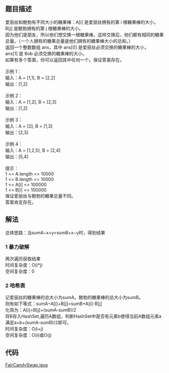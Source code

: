 ## 题目描述
爱丽丝和鲍勃有不同大小的糖果棒：A[i] 是爱丽丝拥有的第 i 根糖果棒的大小，B[j] 是鲍勃拥有的第 j 根糖果棒的大小。
<br>因为他们是朋友，所以他们想交换一根糖果棒，这样交换后，他们都有相同的糖果总量。（一个人拥有的糖果总量是他们拥有的糖果棒大小的总和。）
<br>返回一个整数数组 ans，其中 ans[0] 是爱丽丝必须交换的糖果棒的大小，ans[1] 是 Bob 必须交换的糖果棒的大小。
<br>如果有多个答案，你可以返回其中任何一个。保证答案存在。
<br><br>示例 1：
<br>输入：A = [1,1], B = [2,2]
<br>输出：[1,2]
<br><br>示例 2：
<br>输入：A = [1,2], B = [2,3]
<br>输出：[1,2]
<br><br>示例 3：
<br>输入：A = [2], B = [1,3]
<br>输出：[2,3]
<br><br>示例 4：
<br>输入：A = [1,2,5], B = [2,4]
<br>输出：[5,4]
<br><br>提示：
<br>1 <= A.length <= 10000
<br>1 <= B.length <= 10000
<br>1 <= A[i] <= 100000
<br>1 <= B[i] <= 100000
<br>保证爱丽丝与鲍勃的糖果总量不同。
<br>答案肯定存在。
## 解法
总体思路：当sumA−x+y=sumB+x−y时，得到结果
### 1 暴力破解
两次遍历获取结果<br>
时间复杂度：O(i*j)<br>
空间复杂度：0
### 2 哈希表
记爱丽丝的糖果棒的总大小为sumA，鲍勃的糖果棒的总大小为sumB。<br>
则有如下等式：sumA−A[i]+B[j]=sumB+A[i]-B[j]<br>
化简为：A[i]=B[j]+(sumA-sumB)/2<br>
将B存入HashSet,遍历A数组，判断HashSet中是否有元素b使得当前A数组元素a满足a=b+(sumA-sumB)/2即可。
<br>时间复杂度：O(i+j)
<br>空间复杂度：O(i)或O(j)
## 代码
[FairCandySwap.java](https://github.com/Marshal1996/LeetCode-Java/blob/master/src/hashtable/FairCandySwap.java)

